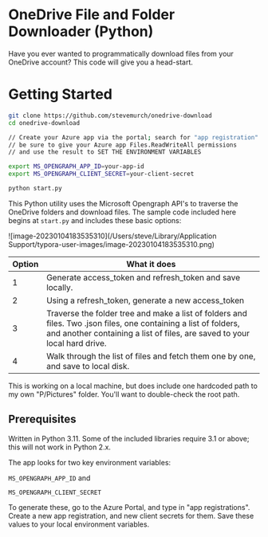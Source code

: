 # OneDrive File and Folder Downloader (Python)

Have you ever wanted to programmatically download files from your OneDrive account? This code will give you a head-start.



# Getting Started

```bash
git clone https://github.com/stevemurch/onedrive-download 
cd onedrive-download

// Create your Azure app via the portal; search for "app registration"
// be sure to give your Azure app Files.ReadWriteAll permissions 
// and use the result to SET THE ENVIRONMENT VARIABLES 

export MS_OPENGRAPH_APP_ID=your-app-id
export MS_OPENGRAPH_CLIENT_SECRET=your-client-secret

python start.py
```

This Python utility uses the Microsoft Opengraph API's to traverse the OneDrive folders and download files. The sample code included here begins at ```start.py``` and includes these basic options:

![image-20230104183535310](/Users/steve/Library/Application Support/typora-user-images/image-20230104183535310.png)



| Option | What it does                                                 |
| ------ | ------------------------------------------------------------ |
| 1      | Generate access_token and refresh_token and save locally.    |
| 2      | Using a refresh_token, generate a new access_token           |
| 3      | Traverse the folder tree and make a list of folders and files. Two .json files, one containing a list of folders, and another containing a list of files, are saved to your local hard drive. |
| 4      | Walk through the list of files and fetch them one by one, and save to local disk. |

This is working on a local machine, but does include one hardcoded path to my own "P/Pictures" folder. You'll want to double-check the root path. 

## Prerequisites

Written in Python 3.11. Some of the included libraries require 3.1 or above; this will not work in Python 2.x. 

The app looks for two key environment variables:

```MS_OPENGRAPH_APP_ID``` and 

```MS_OPENGRAPH_CLIENT_SECRET```

To generate these, go to the Azure Portal, and type in "app registrations". Create a new app registration, and new client secrets for them. Save these values to your local environment variables. 


